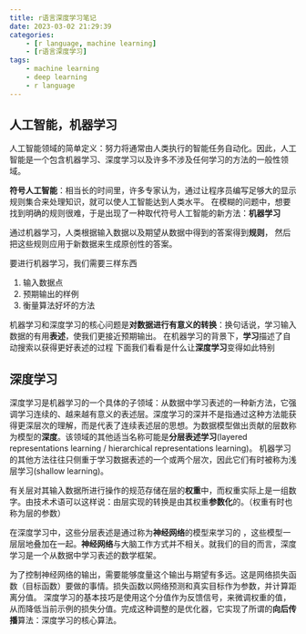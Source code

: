 ```yaml
---
title: r语言深度学习笔记
date: 2023-03-02 21:29:39
categories: 
	- [r language, machine learning]
	- [r语言深度学习]
tags:
	- machine learning
	- deep learning
	- r language
---
```





## 人工智能，机器学习

人工智能领域的简单定义：努力将通常由人类执行的智能任务自动化。因此，人工智能是一个包含机器学习、深度学习以及许多不涉及任何学习的方法的一般性领域。

**符号人工智能**：相当长的时间里，许多专家认为，通过让程序员编写足够大的显示规则集合来处理知识，就可以使人工智能达到人类水平。
在模糊的问题中，想要找到明确的规则很难，于是出现了一种取代符号人工智能的新方法：**机器学习**

通过机器学习，人类根据输入数据以及期望从数据中得到的答案得到**规则**， 然后把这些规则应用于新数据来生成原创性的答案。

要进行机器学习，我们需要三样东西
1. 输入数据点
2. 预期输出的样例
3. 衡量算法好坏的方法

机器学习和深度学习的核心问题是**对数据进行有意义的转换**：换句话说，学习输入数据的有用**表述**，使我们更接近预期输出。
在机器学习的背景下，**学习**描述了自动搜索以获得更好表述的过程
下面我们看看是什么让**深度学习**变得如此特别

## 深度学习

深度学习是机器学习的一个具体的子领域：从数据中学习表述的一种新方法，它强调学习连续的、越来越有意义的表述层。深度学习的深并不是指通过这种方法能获得更深层次的理解，而是代表了连续表述层的思想。为数据模型做出贡献的层数称为模型的**深度**。该领域的其他适当名称可能是**分层表述学习**(layered representations learning / hierarchical representations learning)。
机器学习的其他方法往往只侧重于学习数据表述的一个或两个层次，因此它们有时被称为浅层学习(shallow learning)。

有关层对其输入数据所进行操作的规范存储在层的**权重**中，而权重实际上是一组数字。由技术术语可以这样说：由层实现的转换是由其权重**参数化**的。（权重有时也称为层的参数）

在深度学习中，这些分层表述是通过称为**神经网络**的模型来学习的 ，这些模型一层层地叠加在一起。**神经网络**与大脑工作方式并不相关。就我们的目的而言，深度学习是一个从数据中学习表述的数学框架。

为了控制神经网络的输出，需要能够度量这个输出与期望有多远。这是网络损失函数（目标函数）要做的事情。损失函数以网络预测和真实目标作为参数，并计算距离分值。
深度学习的基本技巧是使用这个分值作为反馈信号，来微调权重的值，从而降低当前示例的损失分值。完成这种调整的是优化器，它实现了所谓的**向后传播**算法：深度学习的核心算法。